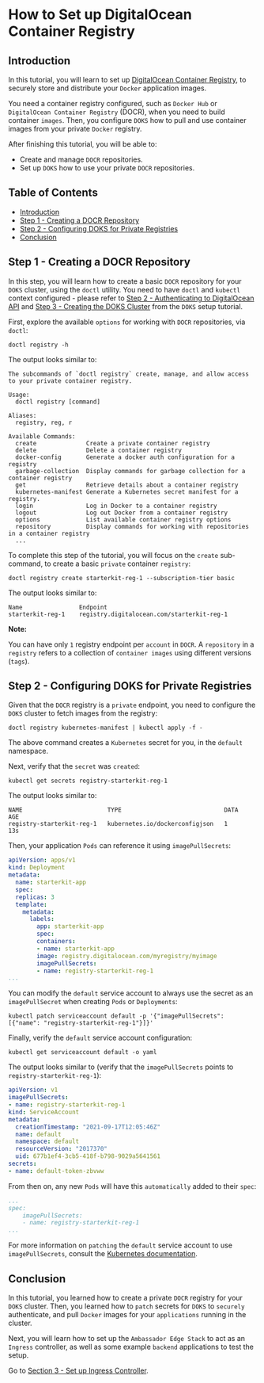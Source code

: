 # How to Set up DigitalOcean Container Registry

## Introduction

In this tutorial, you will learn to set up [DigitalOcean Container Registry](https://docs.digitalocean.com/products/container-registry), to securely store and distribute your `Docker` application images.

You need a container registry configured, such as `Docker Hub` or `DigitalOcean Container Registry` (DOCR), when you need to build container `images`. Then, you configure `DOKS` how to pull and use container images from your private `Docker` registry.

After finishing this tutorial, you will be able to:

- Create and manage `DOCR` repositories.
- Set up `DOKS` how to use your private `DOCR` repositories.

## Table of Contents

- [Introduction](#introduction)
- [Step 1 - Creating a DOCR Repository](#step-1---creating-a-docr-repository)
- [Step 2 - Configuring DOKS for Private Registries](#step-2---configuring-doks-for-private-registries)
- [Conclusion](#conclusion)

## Step 1 - Creating a DOCR Repository

In this step, you will learn how to create a basic `DOCR` repository for your `DOKS` cluster, using the `doctl` utility. You need to have `doctl` and `kubectl` context configured - please refer to [Step 2 - Authenticating to DigitalOcean API](../01-setup-DOKS/README.md#step-2---authenticating-to-digitalocean-api) and [Step 3 - Creating the DOKS Cluster](../01-setup-DOKS/README.md#step-3---creating-the-doks-cluster) from the `DOKS` setup tutorial.

First, explore the available `options` for working with `DOCR` repositories, via `doctl`:

```shell
doctl registry -h
```

The output looks similar to:

```text
The subcommands of `doctl registry` create, manage, and allow access to your private container registry.

Usage:
  doctl registry [command]

Aliases:
  registry, reg, r

Available Commands:
  create              Create a private container registry
  delete              Delete a container registry
  docker-config       Generate a docker auth configuration for a registry
  garbage-collection  Display commands for garbage collection for a container registry
  get                 Retrieve details about a container registry
  kubernetes-manifest Generate a Kubernetes secret manifest for a registry.
  login               Log in Docker to a container registry
  logout              Log out Docker from a container registry
  options             List available container registry options
  repository          Display commands for working with repositories in a container registry
  ...
```

To complete this step of the tutorial, you will focus on the `create` sub-command, to create a basic `private` container `registry`:

```shell
doctl registry create starterkit-reg-1 --subscription-tier basic
```

The output looks similar to:

```text
Name                Endpoint
starterkit-reg-1    registry.digitalocean.com/starterkit-reg-1
```

**Note:**

You can have only `1` registry endpoint per `account` in `DOCR`. A `repository` in a `registry` refers to a collection of `container images` using different versions (`tags`).

## Step 2 - Configuring DOKS for Private Registries

Given that the `DOCR` registry is a `private` endpoint, you need to configure the `DOKS` cluster to fetch images from the registry:

```shell
doctl registry kubernetes-manifest | kubectl apply -f -
```

The above command creates a `Kubernetes` secret for you, in the `default` namespace.

Next, verify that the `secret` was `created`:

```shell
kubectl get secrets registry-starterkit-reg-1
```

The output looks similar to:

```text
NAME                        TYPE                             DATA   AGE
registry-starterkit-reg-1   kubernetes.io/dockerconfigjson   1      13s
```

Then, your application `Pods` can reference it using `imagePullSecrets`:

```yaml
apiVersion: apps/v1
kind: Deployment
metadata:
  name: starterkit-app
  spec:
  replicas: 3
  template:
    metadata:
      labels:
        app: starterkit-app
        spec:
        containers:
        - name: starterkit-app
        image: registry.digitalocean.com/myregistry/myimage
        imagePullSecrets:
        - name: registry-starterkit-reg-1
...
```

You can modify the `default` service account to always use the secret as an `imagePullSecret` when creating `Pods` or `Deployments`:

```shell
kubectl patch serviceaccount default -p '{"imagePullSecrets": [{"name": "registry-starterkit-reg-1"}]}'
```

Finally, verify the `default` service account configuration:

```shell
kubectl get serviceaccount default -o yaml
```

The output looks similar to (verify that the `imagePullSecrets` points to `registry-starterkit-reg-1`):

```yaml
apiVersion: v1
imagePullSecrets:
- name: registry-starterkit-reg-1
kind: ServiceAccount
metadata:
  creationTimestamp: "2021-09-17T12:05:46Z"
  name: default
  namespace: default
  resourceVersion: "2017370"
  uid: 677b1ef4-3cb5-418f-b798-9029a5641561
secrets:
- name: default-token-zbvww
```

From then on, any new `Pods` will have this `automatically` added to their `spec`:

```yaml
...
spec:
    imagePullSecrets:
    - name: registry-starterkit-reg-1
...
```

For more information on `patching` the `default` service account to use `imagePullSecrets`, consult the [Kubernetes documentation](https://kubernetes.io/docs/tasks/configure-pod-container/configure-service-account/#add-imagepullsecrets-to-a-service-account).

## Conclusion

In this tutorial, you learned how to create a private `DOCR` registry for your `DOKS` cluster. Then, you learned how to `patch` secrets for `DOKS` to `securely` authenticate, and pull `Docker` images for your `applications` running in the cluster.

Next, you will learn how to set up the `Ambassador Edge Stack` to act as an `Ingress` controller, as well as some example `backend` applications to test the setup.

Go to [Section 3 - Set up Ingress Controller](../03-setup-ingress-controller/README.md).
